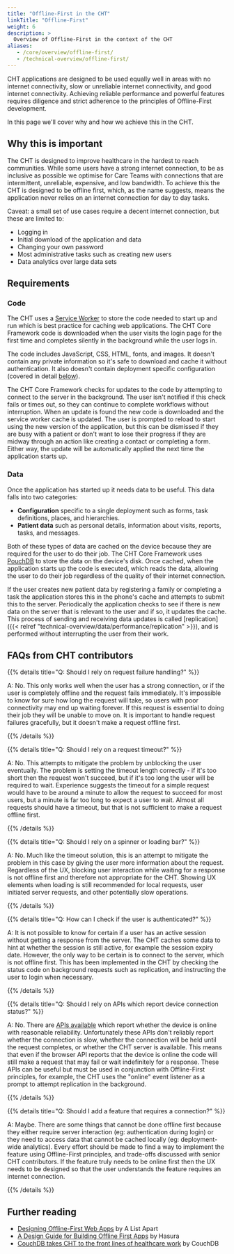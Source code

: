 ```yaml
---
title: "Offline-First in the CHT"
linkTitle: "Offline-First"
weight: 6
description: >
  Overview of Offline-First in the context of the CHT
aliases:
   - /core/overview/offline-first/
   - /technical-overview/offline-first/
---
```


CHT applications are designed to be used equally well in areas with no internet connectivity, slow or unreliable internet connectivity, and good internet connectivity. Achieving reliable performance and powerful features requires diligence and strict adherence to the principles of Offline-First development.

In this page we'll cover why and how we achieve this in the CHT.

## Why this is important

The CHT is designed to improve healthcare in the hardest to reach communities. While some users have a strong internet connection, to be as inclusive as possible we optimise for Care Teams with connections that are intermittent, unreliable, expensive, and low bandwidth. To achieve this the CHT is designed to be offline first, which, as the name suggests, means the application never relies on an internet connection for day to day tasks.

Caveat: a small set of use cases require a decent internet connection, but these are limited to:
- Logging in
- Initial download of the application and data
- Changing your own password
- Most administrative tasks such as creating new users
- Data analytics over large data sets

## Requirements

### Code

The CHT uses a [Service Worker](https://developer.mozilla.org/en-US/docs/Web/API/Service_Worker_API/Using_Service_Workers) to store the code needed to start up and run which is best practice for caching web applications. The CHT Core Framework code is downloaded when the user visits the login page for the first time and completes silently in the background while the user logs in.

The code includes JavaScript, CSS, HTML, fonts, and images. It doesn't contain any private information so it's safe to download and cache it without authentication. It also doesn't contain deployment specific configuration (covered in detail [below](#data)).

The CHT Core Framework checks for updates to the code by attempting to connect to the server in the background. The user isn't notified if this check fails or times out, so they can continue to complete workflows without interruption. When an update is found the new code is downloaded and the service worker cache is updated. The user is prompted to reload to start using the new version of the application, but this can be dismissed if they are busy with a patient or don't want to lose their progress if they are midway through an action like creating a contact or completing a form. Either way, the update will be automatically applied the next time the application starts up.

### Data

Once the application has started up it needs data to be useful. This data falls into two categories:

- **Configuration** specific to a single deployment such as forms, task definitions, places, and hierarchies.
- **Patient data** such as personal details, information about visits, reports, tasks, and messages.

Both of these types of data are cached on the device because they are required for the user to do their job. The CHT Core Framework uses [PouchDB](https://pouchdb.com/) to store the data on the device's disk. Once cached, when the application starts up the code is executed, which reads the data, allowing the user to do their job regardless of the quality of their internet connection.

If the user creates new patient data by registering a family or completing a task the application stores this in the phone's cache and attempts to submit this to the server. Periodically the application checks to see if there is new data on the server that is relevant to the user and if so, it updates the cache. This process of sending and receiving data updates is called [replication]({{< relref "technical-overview/data/performance/replication" >}}), and is performed without interrupting the user from their work.

## FAQs from CHT contributors

{{% details title="Q: Should I rely on request failure handling?" %}}

A: No. This only works well when the user has a strong connection, or if the user is completely offline and the request fails immediately. It's impossible to know for sure how long the request will take, so users with poor connectivity may end up waiting forever. If this request is essential to doing their job they will be unable to move on. It is important to handle request failures gracefully, but it doesn't make a request offline first.

{{% /details %}}

{{% details title="Q: Should I rely on a request timeout?" %}}

A: No. This attempts to mitigate the problem by unblocking the user eventually. The problem is setting the timeout length correctly - if it's too short then the request won't succeed, but if it's too long the user will be required to wait. Experience suggests the timeout for a simple request would have to be around a minute to allow the request to succeed for most users, but a minute is far too long to expect a user to wait. Almost all requests should have a timeout, but that is not sufficient to make a request offline first.

{{% /details %}}

{{% details title="Q: Should I rely on a spinner or loading bar?" %}}

A: No. Much like the timeout solution, this is an attempt to mitigate the problem in this case by giving the user more information about the request. Regardless of the UX, blocking user interaction while waiting for a response is not offline first and therefore not appropriate for the CHT. Showing UX elements when loading is still recommended for local requests, user initiated server requests, and other potentially slow operations.

{{% /details %}}

{{% details title="Q: How can I check if the user is authenticated?" %}}

A: It is not possible to know for certain if a user has an active session without getting a response from the server. The CHT caches some data to hint at whether the session is still active, for example the session expiry date. However, the only way to be certain is to connect to the server, which is not offline first. This has been implemented in the CHT by checking the status code on background requests such as replication, and instructing the user to login when necessary.

{{% /details %}}

{{% details title="Q: Should I rely on APIs which report device connection status?" %}}

A: No. There are [APIs available](https://developer.mozilla.org/en-US/docs/Web/API/Navigator/onLine) which report whether the device is online with reasonable reliability. Unfortunately these APIs don't reliably report whether the connection is slow, whether the connection will be held until the request completes, or whether the CHT server is available. This means that even if the browser API reports that the device is online the code will still make a request that may fail or wait indefinitely for a response. These APIs can be useful but must be used in conjunction with Offline-First principles, for example, the CHT uses the "online" event listener as a prompt to attempt replication in the background.

{{% /details %}}

{{% details title="Q: Should I add a feature that requires a connection?" %}}

A: Maybe. There are some things that cannot be done offline first because they either require server interaction (eg: authentication during login) or they need to access data that cannot be cached locally (eg: deployment-wide analytics). Every effort should be made to find a way to implement the feature using Offline-First principles, and trade-offs discussed with senior CHT contributors. If the feature truly needs to be online first then the UX needs to be designed so that the user understands the feature requires an internet connection.

{{% /details %}}

## Further reading

- [Designing Offline-First Web Apps](https://alistapart.com/article/offline-first/) by A List Apart
- [A Design Guide for Building Offline First Apps](https://hasura.io/blog/design-guide-to-offline-first-apps/) by Hasura
- [CouchDB takes CHT to the front lines of healthcare work](https://blog.couchdb.org/2017/09/19/couchdb-takes-medic-mobile-to-the-front-lines-of-healthcare-work/) by CouchDB
